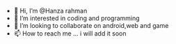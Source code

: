 - 👋 Hi, I’m @Hanza rahman
- 👀 I’m interested in coding and programming
- 💞️ I’m looking to collaborate on android,web and game
- 📫 How to reach me ... i will add it soon

<!---
Thesmile555/Thesmile555 is a ✨ special ✨ repository because its `README.md` (this file) appears on your GitHub profile.
You can click the Preview link to take a look at your changes.
--->
